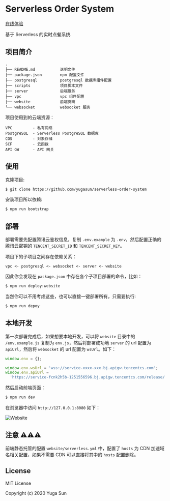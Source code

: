 # Serverless Order System

[在线体验](https://order.yuga.chat)

基于 Serverless 的实时点餐系统.

## 项目简介

```
.
├── README.md           说明文件
├── package.json        npm 配置文件
├── postgresql          postgresql 数据库组件配置
├── scripts             项目脚本文件
├── server              后端服务
├── vpc                 vpc 组件配置
├── website             前端页面
└── websocket           websocket 服务
```

项目使用到的云端资源：

```
VPC         - 私有网络
PostgreSQL  - Serverless PostgreSQL 数据库
COS         - 对象存储
SCF         - 云函数
API GW      - API 网关
```

## 使用

克隆项目:

```bash
$ git clone https://github.com/yugasun/serverless-order-system
```

安装项目所以依赖:

```bash
$ npm run bootstrap
```

## 部署

部署需要先配置腾讯云鉴权信息，复制 `.env.example` 为 `.env`，然后配置正确的腾讯云密钥的 `TENCENT_SECRET_ID` 和 `TENCENT_SECRET_KEY`。

项目下的子项目之间存在依赖关系：

```
vpc <- postgresql <- websocket <- server <- website
```

因此你会发现在 `package.json` 中存在各个子项目部署的命令，比如：

```bash
$ npm run deploy:website
```

当然你可以不用考虑这些，也可以直接一键部署所有，只需要执行:

```bash
$ npm run depoy
```

## 本地开发

第一次部署完成后，如果想要本地开发，可以将 `website` 目录中的 `/env.example.js` 复制为 `env.js`，然后将部署成功地 `server` 的 url 配置为 `apiUrl`，然后将 `websocket` 的 url 配置为 `wsUrl`。如下：

```js
window.env = {};

window.env.wsUrl = 'wss://service-xxxx-xxx.bj.apigw.tencentcs.com';
window.env.apiUrl =
  'https://service-fcnk2h5b-1251556596.bj.apigw.tencentcs.com/release/';
```

然后启动前端页面：

```bash
$ npm run dev
```

在浏览器中访问 `http://127.0.0.1:8080` 如下：

![Website](https://static.cdn.yugasun.com/order-system-website.png)

## 注意 ⚠️⚠️⚠️

前端静态托管的配置 `website/serverless.yml` 中，配置了 `hosts` 为 CDN 加速域名相关配置，如果不需要 CDN 可以直接将其中的 `hosts` 配置删除。

## License

MIT License

Copyright (c) 2020 Yuga Sun

